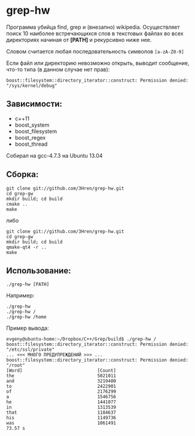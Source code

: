 grep-hw
=======
Программа убийца find, grep и (внезапно) wikipedia. Осуществляет поиск 10 наиболее встречающихся слов в текстовых файлах
во всех директориях начиная от **[PATH]** и рекурсивно ниже нее.

Словом считается любая последовательность символов ``[a-zA-Z0-9]``

Если файл или директорию невозможно открыть, выводит сообщение, что-то типа (в данном случае нет прав):
~~~
boost::filesystem::directory_iterator::construct: Permission denied: "/sys/kernel/debug"
~~~

Зависимости:
--------------
 * c++11
 * boost_system
 * boost_filesystem
 * boost_regex
 * boost_thread

Собирал на gcc-4.7.3 на Ubuntu 13.04
 
Сборка:
--------------
~~~
git clone git://github.com/3Hren/grep-hw.git
cd grep-gw
mkdir build; cd build
cmake ..
make
~~~

либо

~~~
git clone git://github.com/3Hren/grep-hw.git
cd grep-gw
mkdir build; cd build
qmake-qt4 -r ..
make
~~~

Использование:
--------------
~~~
./grep-hw [PATH]
~~~

Например:
~~~
./grep-hw
./grep-hw /
./grep-hw /home
~~~

Пример вывода:
~~~
evgeny@ubuntu-home:~/Dropbox/C++/Grep/build$ ./grep-hw /
boost::filesystem::directory_iterator::construct: Permission denied: "/etc/ssl/private"
... <<< МНОГО ПРЕДУПРЕЖДЕНИЙ >>> ...
boost::filesystem::directory_iterator::construct: Permission denied: "/root"
[Word]                            [Count]
the                               5021011
and                               3219400
to                                2422901
of                                2176299
a                                 1546756
he                                1441077
in                                1313539
that                              1184637
his                               1149736
was                               1061491
73.57 s
~~~
